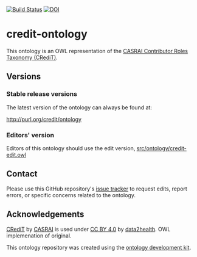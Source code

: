[![Build Status](https://travis-ci.org/data2health/credit-ontology.svg?branch=master)](https://travis-ci.org/data2health/credit-ontology)
[![DOI](https://zenodo.org/badge/13996/data2health/credit-ontology.svg)](https://zenodo.org/badge/latestdoi/13996/data2health/credit-ontology)

# credit-ontology

This ontology is an OWL representation of the [CASRAI Contributor Roles Taxonomy (CRediT)](http://dictionary.casrai.org/Contributor_Roles).

## Versions

### Stable release versions

The latest version of the ontology can always be found at:

http://purl.org/credit/ontology

### Editors' version

Editors of this ontology should use the edit version, [src/ontology/credit-edit.owl](src/ontology/credit-edit.owl)

## Contact

Please use this GitHub repository's [issue tracker](https://github.com/data2health/credit-ontology/issues) to request edits, report errors, or specific concerns related to the ontology.

## Acknowledgements

[CRediT](https://w3id.org/credit/) by [CASRAI](https://casrai.org) is used under [CC BY 4.0](https://creativecommons.org/licenses/by/4.0/) by [data2health](https://github.com/data2health). OWL implemenation of original.

This ontology repository was created using the [ontology development kit](https://github.com/INCATools/ontology-development-kit).
